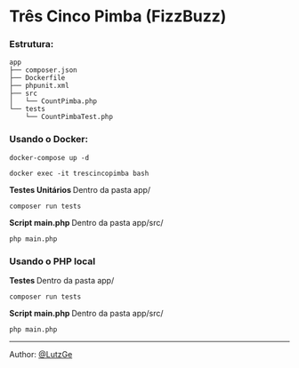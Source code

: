 # Três Cinco Pimba (FizzBuzz)

### Estrutura:
```
app
├── composer.json
├── Dockerfile
├── phpunit.xml
├── src
│   └── CountPimba.php
└── tests
    └── CountPimbaTest.php
```

### Usando o Docker:

`docker-compose up -d`

`docker exec -it trescincopimba bash`

<b> Testes Unitários </b>
Dentro da pasta app/

`composer run tests`


<b> Script main.php </b>
Dentro da pasta app/src/

`php main.php`

### Usando o PHP local
<b> Testes </b>
Dentro da pasta app/

`composer run tests`

<b> Script main.php </b>
Dentro da pasta app/src/

`php main.php`

-----------
Author: [@LutzGe](https://github.com/LutzGe)
